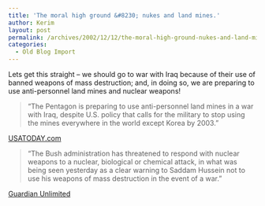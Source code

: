 ```yaml
---
title: 'The moral high ground &#8230; nukes and land mines.'
author: Kerim
layout: post
permalink: /archives/2002/12/12/the-moral-high-ground-nukes-and-land-mines/
categories:
  - Old Blog Import
---
```

Lets get this straight &#8211; we should go to war with Iraq because of their use of banned weapons of mass destruction; and, in doing so, we are preparing to use anti-personnel land mines and nuclear weapons!


>   &#8220;The Pentagon is preparing to use anti-personnel land mines in a war with Iraq, despite U.S. policy that calls for the military to stop using the mines everywhere in the world except Korea by 2003.&#8221;


<a href="http://www.usatoday.com/news/world/2002-12-10-landmines-usat_x.htm" onclick="_gaq.push(['_trackEvent', 'outbound-article', 'http://www.usatoday.com/news/world/2002-12-10-landmines-usat_x.htm', 'USATODAY.com']);" >USATODAY.com</a>


>   &#8220;The Bush administration has threatened to respond with nuclear weapons to a nuclear, biological or chemical attack, in what was being seen yesterday as a clear warning to Saddam Hussein not to use his weapons of mass destruction in the event of a war.&#8221;


<a href="http://www.guardian.co.uk/international/story/0,3604,858289,00.html" onclick="_gaq.push(['_trackEvent', 'outbound-article', 'http://www.guardian.co.uk/international/story/0,3604,858289,00.html', 'Guardian Unlimited']);" >Guardian Unlimited</a>

